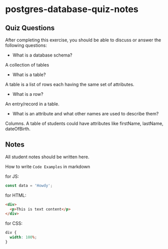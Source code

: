 # postgres-database-quiz-notes

## Quiz Questions

After completing this exercise, you should be able to discuss or answer the following questions:

- What is a database schema?

A collection of tables

- What is a table?

A table is a list of rows each having the same set of attributes.

- What is a row?

An entry/record in a table.

- What is an attribute and what other names are used to describe them?

Columns. A table of students could have attributes like firstName, lastName, dateOfBirth.

## Notes

All student notes should be written here.

How to write `Code Examples` in markdown

for JS:

```javascript
const data = 'Howdy';
```

for HTML:

```html
<div>
  <p>This is text content</p>
</div>
```

for CSS:

```css
div {
  width: 100%;
}
```
